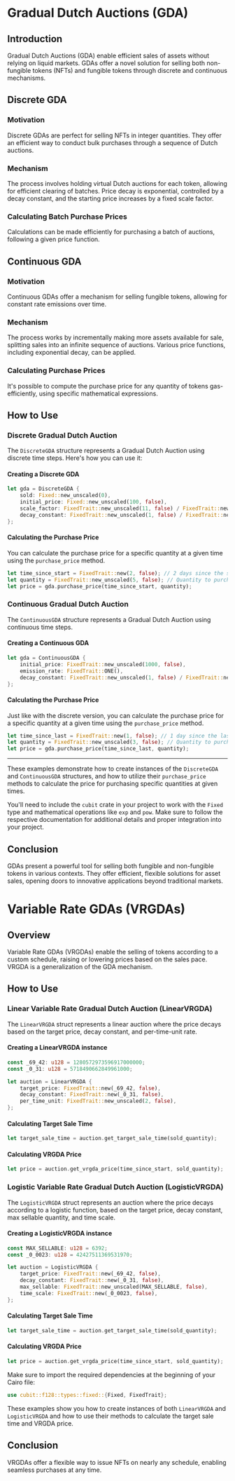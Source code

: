 # Gradual Dutch Auctions (GDA)

## Introduction

Gradual Dutch Auctions (GDA) enable efficient sales of assets without relying on liquid markets. GDAs offer a novel solution for selling both non-fungible tokens (NFTs) and fungible tokens through discrete and continuous mechanisms.

## Discrete GDA

### Motivation

Discrete GDAs are perfect for selling NFTs in integer quantities. They offer an efficient way to conduct bulk purchases through a sequence of Dutch auctions.

### Mechanism

The process involves holding virtual Dutch auctions for each token, allowing for efficient clearing of batches. Price decay is exponential, controlled by a decay constant, and the starting price increases by a fixed scale factor.

### Calculating Batch Purchase Prices

Calculations can be made efficiently for purchasing a batch of auctions, following a given price function.

## Continuous GDA

### Motivation

Continuous GDAs offer a mechanism for selling fungible tokens, allowing for constant rate emissions over time.

### Mechanism

The process works by incrementally making more assets available for sale, splitting sales into an infinite sequence of auctions. Various price functions, including exponential decay, can be applied.

### Calculating Purchase Prices

It's possible to compute the purchase price for any quantity of tokens gas-efficiently, using specific mathematical expressions.

## How to Use

### Discrete Gradual Dutch Auction

The `DiscreteGDA` structure represents a Gradual Dutch Auction using discrete time steps. Here's how you can use it:

#### Creating a Discrete GDA

```rust
let gda = DiscreteGDA {
    sold: Fixed::new_unscaled(0),
    initial_price: Fixed::new_unscaled(100, false),
    scale_factor: FixedTrait::new_unscaled(11, false) / FixedTrait::new_unscaled(10, false), // 1.1
    decay_constant: FixedTrait::new_unscaled(1, false) / FixedTrait::new_unscaled(2, false), // 0.5,
};
```

#### Calculating the Purchase Price

You can calculate the purchase price for a specific quantity at a given time using the `purchase_price` method.

```rust
let time_since_start = FixedTrait::new(2, false); // 2 days since the start, it must be scaled to avoid overflow.
let quantity = FixedTrait::new_unscaled(5, false); // Quantity to purchase
let price = gda.purchase_price(time_since_start, quantity);
```

### Continuous Gradual Dutch Auction

The `ContinuousGDA` structure represents a Gradual Dutch Auction using continuous time steps.

#### Creating a Continuous GDA

```rust
let gda = ContinuousGDA {
    initial_price: FixedTrait::new_unscaled(1000, false),
    emission_rate: FixedTrait::ONE(),
    decay_constant: FixedTrait::new_unscaled(1, false) / FixedTrait::new_unscaled(2, false),
};
```

#### Calculating the Purchase Price

Just like with the discrete version, you can calculate the purchase price for a specific quantity at a given time using the `purchase_price` method.

```rust
let time_since_last = FixedTrait::new(1, false); // 1 day since the last purchase, it must be scaled to avoid overflow.
let quantity = FixedTrait::new_unscaled(3, false); // Quantity to purchase
let price = gda.purchase_price(time_since_last, quantity);
```

---

These examples demonstrate how to create instances of the `DiscreteGDA` and `ContinuousGDA` structures, and how to utilize their `purchase_price` methods to calculate the price for purchasing specific quantities at given times.

You'll need to include the `cubit` crate in your project to work with the `Fixed` type and mathematical operations like `exp` and `pow`. Make sure to follow the respective documentation for additional details and proper integration into your project.

## Conclusion

GDAs present a powerful tool for selling both fungible and non-fungible tokens in various contexts. They offer efficient, flexible solutions for asset sales, opening doors to innovative applications beyond traditional markets.

# Variable Rate GDAs (VRGDAs)

## Overview

Variable Rate GDAs (VRGDAs) enable the selling of tokens according to a custom schedule, raising or lowering prices based on the sales pace. VRGDA is a generalization of the GDA mechanism.

## How to Use

### Linear Variable Rate Gradual Dutch Auction (LinearVRGDA)

The `LinearVRGDA` struct represents a linear auction where the price decays based on the target price, decay constant, and per-time-unit rate.

#### Creating a LinearVRGDA instance

```rust
const _69_42: u128 = 1280572973596917000000;
const _0_31: u128 = 5718490662849961000;

let auction = LinearVRGDA {
    target_price: FixedTrait::new(_69_42, false),
    decay_constant: FixedTrait::new(_0_31, false),
    per_time_unit: FixedTrait::new_unscaled(2, false),
};
```

#### Calculating Target Sale Time

```rust
let target_sale_time = auction.get_target_sale_time(sold_quantity);
```

#### Calculating VRGDA Price

```rust
let price = auction.get_vrgda_price(time_since_start, sold_quantity);
```

### Logistic Variable Rate Gradual Dutch Auction (LogisticVRGDA)

The `LogisticVRGDA` struct represents an auction where the price decays according to a logistic function, based on the target price, decay constant, max sellable quantity, and time scale.

#### Creating a LogisticVRGDA instance

```rust
const MAX_SELLABLE: u128 = 6392;
const _0_0023: u128 = 42427511369531970;

let auction = LogisticVRGDA {
    target_price: FixedTrait::new(_69_42, false),
    decay_constant: FixedTrait::new(_0_31, false),
    max_sellable: FixedTrait::new_unscaled(MAX_SELLABLE, false),
    time_scale: FixedTrait::new(_0_0023, false),
};
```

#### Calculating Target Sale Time

```rust
let target_sale_time = auction.get_target_sale_time(sold_quantity);
```

#### Calculating VRGDA Price

```rust
let price = auction.get_vrgda_price(time_since_start, sold_quantity);
```

Make sure to import the required dependencies at the beginning of your Cairo file:

```rust
use cubit::f128::types::fixed::{Fixed, FixedTrait};
```

These examples show you how to create instances of both `LinearVRGDA` and `LogisticVRGDA` and how to use their methods to calculate the target sale time and VRGDA price.

## Conclusion

VRGDAs offer a flexible way to issue NFTs on nearly any schedule, enabling seamless purchases at any time.
